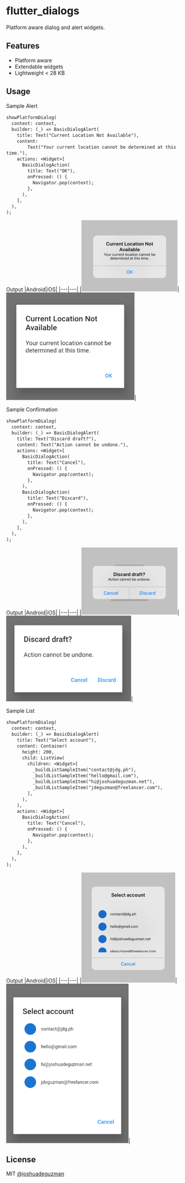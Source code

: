 # flutter_dialogs

Platform aware dialog and alert widgets.

## Features

- Platform aware
- Extendable widgets
- Lightweight < 28 KB

## Usage

Sample Alert
```
showPlatformDialog(
  context: context,
  builder: (_) => BasicDialogAlert(
    title: Text("Current Location Not Available"),
    content:
        Text("Your current location cannot be determined at this time."),
    actions: <Widget>[
      BasicDialogAction(
        title: Text("OK"),
        onPressed: () {
          Navigator.pop(context);
        },
      ),
    ],
  ),
);
```
Output
|Android|iOS|
|---|---|
|![android-basic-dialog-alert](.github/basic_ios_alert.png)|![ios-basic-dialog-alert](.github/basic_android_alert.png)|


Sample Confirmation
```
showPlatformDialog(
  context: context,
  builder: (_) => BasicDialogAlert(
    title: Text("Discard draft?"),
    content: Text("Action cannot be undone."),
    actions: <Widget>[
      BasicDialogAction(
        title: Text("Cancel"),
        onPressed: () {
          Navigator.pop(context);
        },
      ),
      BasicDialogAction(
        title: Text("Discard"),
        onPressed: () {
          Navigator.pop(context);
        },
      ),
    ],
  ),
);
```
Output
|Android|iOS|
|---|---|
|![android-basic-dialog-confirmation](.github/basic_ios_confirmation.png)|![ios-basic-dialog-confirmation](.github/basic_android_confirmation.png)|

Sample List
```
showPlatformDialog(
  context: context,
  builder: (_) => BasicDialogAlert(
    title: Text("Select account"),
    content: Container(
      height: 200,
      child: ListView(
        children: <Widget>[
          _buildListSampleItem("contact@jdg.ph"),
          _buildListSampleItem("hello@gmail.com"),
          _buildListSampleItem("hi@joshuadeguzman.net"),
          _buildListSampleItem("jdeguzman@freelancer.com"),
        ],
      ),
    ),
    actions: <Widget>[
      BasicDialogAction(
        title: Text("Cancel"),
        onPressed: () {
          Navigator.pop(context);
        },
      ),
    ],
  ),
);
```
Output
|Android|iOS|
|---|---|
|![android-basic-dialog-list](.github/basic_ios_list.png)|![ios-basic-dialog-list](.github/basic_android_list.png)|

## License

MIT [@joshuadeguzman](https://github.com/joshuadeguzman/flutter-dialogs/blob/master/LICENSE)